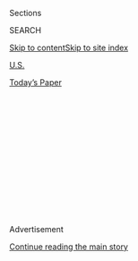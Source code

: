 <div id="app">

<div>

<div>

<div>

<div class="NYTAppHideMasthead css-1q2w90k e1suatyy0">

<div class="section css-ui9rw0 e1suatyy2">

<div class="css-eph4ug er09x8g0">

<div class="css-6n7j50">

</div>

<span class="css-1dv1kvn">Sections</span>

<div class="css-10488qs">

<span class="css-1dv1kvn">SEARCH</span>

</div>

[Skip to content](#site-content)[Skip to site
index](#site-index)

</div>

<div id="masthead-section-label" class="css-1wr3we4 eaxe0e00">

[U.S.](https://www.nytimes3xbfgragh.onion/section/us)

</div>

<div class="css-10698na e1huz5gh0">

</div>

</div>

<div id="masthead-bar-one" class="section hasLinks css-15hmgas e1csuq9d3">

<div class="css-uqyvli e1csuq9d0">

</div>

<div class="css-1uqjmks e1csuq9d1">

</div>

<div class="css-9e9ivx">

[](https://myaccount.nytimes3xbfgragh.onion/auth/login?response_type=cookie&client_id=vi)

</div>

<div class="css-1bvtpon e1csuq9d2">

[Today’s
Paper](https://www.nytimes3xbfgragh.onion/section/todayspaper)

</div>

</div>

</div>

</div>

<div data-aria-hidden="false">

<div id="site-content" data-role="main">

<div>

<div class="css-1aor85t" style="opacity:0.000000001;z-index:-1;visibility:hidden">

<div class="css-1hqnpie">

<div class="css-epjblv">

<span class="css-17xtcya">[U.S.](/section/us)</span><span class="css-x15j1o">|</span><span class="css-fwqvlz">Prosecutors
to Drop Charges Against Boyfriend of Breonna
Taylor</span>

</div>

<div class="css-k008qs">

<div class="css-1iwv8en">

<span class="css-18z7m18"></span>

<div>

</div>

</div>

<span class="css-1n6z4y">https://nyti.ms/2LOvAiJ</span>

<div class="css-1705lsu">

<div class="css-4xjgmj">

<div class="css-4skfbu" data-role="toolbar" data-aria-label="Social Media Share buttons, Save button, and Comments Panel with current comment count" data-testid="share-tools">

  - 
  - 
  - 
  - 
    
    <div class="css-6n7j50">
    
    </div>

  - 

</div>

</div>

</div>

</div>

</div>

</div>

<div class="css-13pd83m">

</div>

<div id="top-wrapper" class="css-1sy8kpn">

<div id="top-slug" class="css-l9onyx">

Advertisement

</div>

[Continue reading the main
story](#after-top)

<div class="ad top-wrapper" style="text-align:center;height:100%;display:block;min-height:250px">

<div id="top" class="place-ad" data-position="top" data-size-key="top">

</div>

</div>

<div id="after-top">

</div>

</div>

<div>

<div id="sponsor-wrapper" class="css-1hyfx7x">

<div id="sponsor-slug" class="css-19vbshk">

Supported by

</div>

[Continue reading the main
story](#after-sponsor)

<div id="sponsor" class="ad sponsor-wrapper" style="text-align:center;height:100%;display:block">

</div>

<div id="after-sponsor">

</div>

</div>

<div class="css-186x18t">

</div>

<div class="css-1vkm6nb ehdk2mb0">

# Prosecutors to Drop Charges Against Boyfriend of Breonna Taylor

</div>

The announcement came one day after the Federal Bureau of Investigation
said it had opened an investigation into the fatal shooting of Ms.
Taylor by three police officers in Louisville, Ky.

<div class="css-79elbk" data-testid="photoviewer-wrapper">

<div class="css-z3e15g" data-testid="photoviewer-wrapper-hidden">

</div>

<div class="css-1a48zt4 ehw59r15" data-testid="photoviewer-children">

![<span class="css-16f3y1r e13ogyst0" data-aria-hidden="true">Charges
against Kenneth Walker, the boyfriend of Breonna Taylor, were dropped on
Friday.</span><span class="css-cnj6d5 e1z0qqy90" itemprop="copyrightHolder"><span class="css-1ly73wi e1tej78p0">Credit...</span><span><span>Family
photo, via Kenicia
Walker</span></span></span>](https://static01.graylady3jvrrxbe.onion/images/2020/05/24/multimedia/24xp-taylor-image-print/22xp-taylor-image-popup.jpg?quality=75&auto=webp&disable=upscale)

</div>

</div>

<div class="css-18e8msd">

<div class="css-vp77d3 epjyd6m0">

<div class="css-1baulvz">

By [<span class="css-1baulvz last-byline" itemprop="name">Michael
Levenson</span>](https://www.nytimes3xbfgragh.onion/by/michael-levenson)

</div>

</div>

  - 
    
    <div class="css-ld3wwf e16638kd2">
    
    Published May 22, 2020Updated June 19,
    2020
    
    </div>

  - 
    
    <div class="css-4xjgmj">
    
    <div class="css-pvvomx" data-role="toolbar" data-aria-label="Social Media Share buttons, Save button, and Comments Panel with current comment count" data-testid="share-tools">
    
      - 
      - 
      - 
      - 
        
        <div class="css-6n7j50">
        
        </div>
    
      - 
    
    </div>
    
    </div>

</div>

</div>

<div class="section meteredContent css-1r7ky0e" name="articleBody" itemprop="articleBody">

<div class="css-1fanzo5 StoryBodyCompanionColumn">

<div class="css-53u6y8">

Prosecutors on Friday said they were dropping charges against the
boyfriend of [Breonna
Taylor](https://www.nytimes3xbfgragh.onion/2020/08/30/us/breonna-taylor-police-killing.html),
a black woman who was fatally shot by [three white police officers in
Louisville](https://www.nytimes3xbfgragh.onion/2020/06/19/us/brett-hankison-breonna-taylor-louisville.html),
Ky., in March.

</div>

</div>

<div>

</div>

<div class="css-1fanzo5 StoryBodyCompanionColumn">

<div class="css-53u6y8">

The announcement came one day after the Federal Bureau of Investigation
said it had [opened an
investigation](https://www.nytimes3xbfgragh.onion/2020/05/21/us/fbi-louisville-shooting.html)
into the shooting, which has drawn nationwide attention.

“I believe that additional investigation is necessary,” Thomas B. Wine,
the county prosecutor in Louisville, said at a news conference on
Friday. “I believe that the independent investigation by the attorney
general’s office in Kentucky, the F.B.I. and the U.S. attorney’s office
must be completed before we go forward with any prosecution of Kenneth
Walker.”

</div>

</div>

<div class="css-1fanzo5 StoryBodyCompanionColumn">

<div class="css-53u6y8">

The authorities had charged Kenneth Walker, the boyfriend, with
attempted murder, saying he shot a Louisville police officer in the leg
when officers forced their way into Ms. Taylor’s home during a narcotics
investigation at around 1 a.m. [on
March 13](https://www.courier-journal.com/story/news/crime/2020/03/13/louisville-police-officer-shot-suspect-killed-springfield-drive/5040349002/).

Officers had knocked on the door several times and announced their
presence before using a ram to break down the door, the police said.
Officers were immediately met by gunfire, and fired back, the police
said. Ms. Taylor, 26, was killed.

Mr. Walker, 27, has contended that he did not know that it was police
officers who had been knocking at the door and feared for his life when
he grabbed his gun and fired.

“We’re happy that the case is dismissed,” said Mr. Walker’s lawyer, Rob
Eggert. “He always said that he didn’t know these were police officers,
and they found no drugs in the apartment. None. He was scared for his
life and her life.”

[The Louisville Courier-Journal
reported](https://www.courier-journal.com/story/news/2020/05/12/breonna-taylor-louisville-emt-not-main-target-drug-investigation/3115928001/)
that the police had been targeting two men who they believed were
selling drugs out of a house more than 10 miles from Ms. Taylor’s
apartment. However, a judge had signed a warrant allowing officers to
search Ms. Taylor’s home — and to [enter without
warning](https://www.nytimes3xbfgragh.onion/interactive/2017/03/18/us/forced-entry-warrant-drug-raid.html)
— in part because a detective said one of the men had used Ms. Taylor’s
apartment to receive a package.

</div>

</div>

<div class="css-1fanzo5 StoryBodyCompanionColumn">

<div class="css-53u6y8">

Mr. Wine’s decision to drop charges came one day after Mr. Eggert filed
a motion to dismiss the case, arguing that prosecutors failed to present
a full and fair picture to the grand jury. Specifically, Mr. Eggert
contended that they neglected to present Mr. Walker’s claim that he was
acting in self-defense.

Mr. Wine said he disagreed with Mr. Eggert’s contention that prosecutors
acted unethically but he agreed that more information should have been
presented to the grand jury that indicted Mr. Walker on March 19,
including Mr. Walker’s statement to the police in the early morning
hours after the shooting.

Mr. Wine said that it has been his practice in other cases to allow
defendants to present evidence that they were acting in self-defense
during a shooting.

“I’ve allowed that for police officers in shooting cases,” Mr. Wine
said, “and it should be allowed for civilians.”

The prosecutors’ request to drop the charges must be approved by a
judge. Mr. Wine said he would not rule out the possibility of filing
charges again after the F.B.I. and other agencies had completed their
reviews of the shooting.

Some legal observers said the decision to drop charges suggested
prosecutors had found potentially serious problems in the police
officers’ account of the fatal shooting.

“The decision not to pursue Walker’s prosecution at this time, despite a
grand jury indictment, suggests that the officers’ credibility and
version of events is in question,” said Cortney E. Lollar, a law
professor at the University of Kentucky. “The fact that Wine seems to be
waiting for independent investigators to review the case further
indicates that the prosecutor’s office may have a lack of confidence” in
the Louisville Metro Police Department’s version of what happened.

</div>

</div>

<div class="css-1fanzo5 StoryBodyCompanionColumn">

<div class="css-53u6y8">

Ms. Taylor’s mother, Tamika Palmer, filed a lawsuit in late April
against three officers with the department, accusing them of wrongfully
causing her daughter’s death.

One of the lawyers representing Ms. Palmer is Benjamin Crump, who is
among the lawyers representing the family of [Ahmaud
Arbery](https://www.nytimes3xbfgragh.onion/article/ahmaud-arbery-shooting-georgia.html),
whose [shooting death in
Georgia](https://www.nytimes3xbfgragh.onion/2020/04/26/us/ahmed-arbery-shooting-georgia.html)
in February has led to [murder charges against three
men](https://www.nytimes3xbfgragh.onion/2020/05/21/us/william-bryan-arrest-ahmaud-arbery.html).

On Friday, Mr. Crump called prosecutors’ decision to drop charges
against Mr. Walker “a belated victory for justice and a powerful
testament to the power of advocacy.”

“This is just another step to the L.M.P.D. taking full responsibility
for its actions,” Mr. Crump said in a statement that he released with
two other lawyers, Sam Aguiar and Lonita Baker.

On Thursday, Mayor Greg Fischer of Louisville said that Chief Steve
Conrad of the Louisville Metro Police Department would retire at the end
of June.

Mr. Fischer said at a news conference that in response to Ms. Taylor’s
shooting, “no knock” search warrants, like the one issued in this case,
would require approval from the police chief or someone he designates
before being sent to a judge for approval.

Last week, Gov. Andy Beshear of Kentucky called reports about Ms.
Taylor’s death “troubling” and said the public deserved to know
everything about the March raid.

</div>

</div>

<div class="css-1fanzo5 StoryBodyCompanionColumn">

<div class="css-53u6y8">

He asked the state attorney general, the local prosecutor and the
federal prosecutor assigned to the region to review the results of the
Louisville police’s initial investigation “to ensure justice is done at
a time when many are concerned that justice is not blind.”

</div>

</div>

<div>

</div>

</div>

<div>

</div>

<div>

</div>

<div>

</div>

<div>

<div id="bottom-wrapper" class="css-1ede5it">

<div id="bottom-slug" class="css-l9onyx">

Advertisement

</div>

[Continue reading the main
story](#after-bottom)

<div id="bottom" class="ad bottom-wrapper" style="text-align:center;height:100%;display:block;min-height:90px">

</div>

<div id="after-bottom">

</div>

</div>

</div>

</div>

</div>

## Site Index

<div>

</div>

## Site Information Navigation

  - [© <span>2020</span> <span>The New York Times
    Company</span>](https://help.nytimes3xbfgragh.onion/hc/en-us/articles/115014792127-Copyright-notice)

<!-- end list -->

  - [NYTCo](https://www.nytco.com/)
  - [Contact
    Us](https://help.nytimes3xbfgragh.onion/hc/en-us/articles/115015385887-Contact-Us)
  - [Work with us](https://www.nytco.com/careers/)
  - [Advertise](https://nytmediakit.com/)
  - [T Brand Studio](http://www.tbrandstudio.com/)
  - [Your Ad
    Choices](https://www.nytimes3xbfgragh.onion/privacy/cookie-policy#how-do-i-manage-trackers)
  - [Privacy](https://www.nytimes3xbfgragh.onion/privacy)
  - [Terms of
    Service](https://help.nytimes3xbfgragh.onion/hc/en-us/articles/115014893428-Terms-of-service)
  - [Terms of
    Sale](https://help.nytimes3xbfgragh.onion/hc/en-us/articles/115014893968-Terms-of-sale)
  - [Site
    Map](https://spiderbites.nytimes3xbfgragh.onion)
  - [Help](https://help.nytimes3xbfgragh.onion/hc/en-us)
  - [Subscriptions](https://www.nytimes3xbfgragh.onion/subscription?campaignId=37WXW)

</div>

</div>

</div>

</div>

